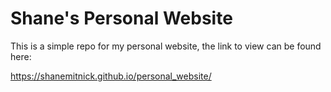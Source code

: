 # Shane's Personal Website
This is a simple repo for my personal website, the link to view can be found here:

https://shanemitnick.github.io/personal_website/ 
